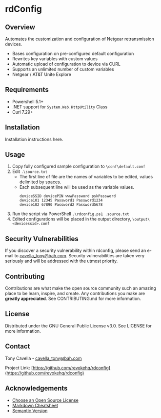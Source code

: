 <!-- PROJECT LOGO
<p align="center">
  <a href="https://github.com/revokeHQ/rdconfig">
    <img src="images/logo.png" alt="Logo">
  </a>
</p>
-->

<!-- PROJECT SHIELDS
<p align="center">
  <a href="https://github.com/revokehq/revoke/"><img src="https://img.shields.io/badge/build-passing-brightgreen.svg" alt="Build Status"></a>
  <img src="https://img.shields.io/github/contributors/revokehq/revoke.svg" alt="Contributors">
  <a href="LICENSE"><img src="https://img.shields.io/github/license/revokehq/revoke.svg" alt="License"></a>
  <a href="https://github.com/revokehq/revoke/releases"><img src="https://img.shields.io/github/release/revokehq/revoke.svg" alt="Latest Stable Version"></a>
  <a href="https://bestpractices.coreinfrastructure.org/projects/2731"><img src="https://bestpractices.coreinfrastructure.org/projects/2731/badge"></a>
</p>
-->

# rdConfig

## Overview

Automates the customization and configuration of Netgear retransmission devices. 

- Bases configuration on pre-configured default configuration
- Rewrites key variables with custom values
- Automatic upload of configuration to device via CURL
- Supports an unlimited number of custom variables
- Netgear / AT&T Unite Explore

## Requirements
- Powershell 5.1+
- .NET support for `System.Web.HttpUtility` Class
- Curl 7.29+

## Installation

Installation instructions here.

## Usage

1. Copy fully configured sample configuration to `\conf\default.conf`
2. Edit `.\source.txt`
   * The first line of file are the names of variables to be edited, values delimited by spaces.
   * Each subsequent line will be used as the variable values.
     ```
     deviceSSID devicePIN wwwPassword pskPassword
     device101 12345 Password1 Password1234
     device102 67890 Password2 Password5678
     ```
3. Run the script via PowerShell `.\rdconfig.ps1 .source.txt`
4. Edited configurations will be placed in the output directory, `\output\<devicessid>.conf`

## Security Vulnerabilities

If you discover a security vulnerability within rdconfig, please send an e-mail to [cavella_tony@bah.com](mailto:cavella_tony@bah.com?rdConfig%20Security%20Vulnerability). Security vulnerabilities are taken very seriously and will be addressed with the utmost priority.

## Contributing

Contributions are what make the open source community such an amazing place to be learn, inspire, and create. Any contributions you make are **greatly appreciated**.  See CONTRIBUTING.md for more information.

## License

Distributed under the GNU General Public License v3.0. See LICENSE for more information.

## Contact

Tony Cavella - cavella_tony@bah.com

Project Link: [https://github.com/revokehq/rdconfig](https://github.com/revokehq/rdconfig)

<!-- ACKNOWLEDGEMENTS -->
## Acknowledgements
* [Choose an Open Source License](https://choosealicense.com)
* [Markdown Cheatsheet](https://github.com/adam-p/markdown-here/wiki/Markdown-Cheatsheet)
* [Semantic Version](https://semver.org)
